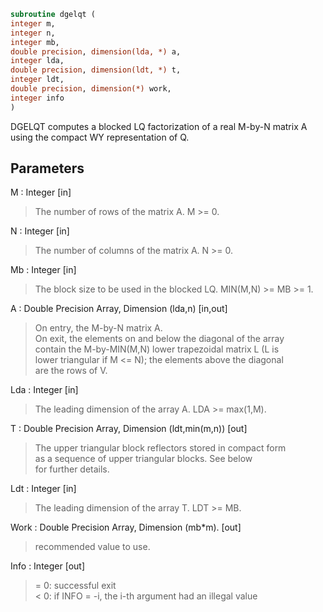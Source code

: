 ```fortran  
subroutine dgelqt (  
integer m,  
integer n,  
integer mb,  
double precision, dimension(lda, *) a,  
integer lda,  
double precision, dimension(ldt, *) t,  
integer ldt,  
double precision, dimension(*) work,  
integer info  
)  
```  
  
DGELQT computes a blocked LQ factorization of a real M-by-N matrix A  
using the compact WY representation of Q.  
  
## Parameters  
M : Integer [in]  
> The number of rows of the matrix A.  M >= 0.  
  
N : Integer [in]  
> The number of columns of the matrix A.  N >= 0.  
  
Mb : Integer [in]  
> The block size to be used in the blocked LQ.  MIN(M,N) >= MB >= 1.  
  
A : Double Precision Array, Dimension (lda,n) [in,out]  
> On entry, the M-by-N matrix A.  
> On exit, the elements on and below the diagonal of the array  
> contain the M-by-MIN(M,N) lower trapezoidal matrix L (L is  
> lower triangular if M <= N); the elements above the diagonal  
> are the rows of V.  
  
Lda : Integer [in]  
> The leading dimension of the array A.  LDA >= max(1,M).  
  
T : Double Precision Array, Dimension (ldt,min(m,n)) [out]  
> The upper triangular block reflectors stored in compact form  
> as a sequence of upper triangular blocks.  See below  
> for further details.  
  
Ldt : Integer [in]  
> The leading dimension of the array T.  LDT >= MB.  
  
Work : Double Precision Array, Dimension (mb*m). [out]  
> recommended value to use.  
  
Info : Integer [out]  
> = 0:  successful exit  
> < 0:  if INFO = -i, the i-th argument had an illegal value  
  
